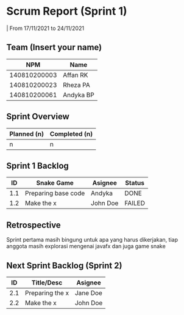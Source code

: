 # Scrum Report (Sprint 1)
| From 17/11/2021 to 24/11/2021

## Team (Insert your name)
| NPM           | Name        |
| ------------- |-------------|
| 140810200003  | Affan RK    |
| 140810200023  | Rheza PA    |
| 140810200061  | Andyka BP   |

## Sprint Overview
| Planned (n)   | Completed (n) |
| ------------- |-------------- |
| n             | n             |

## Sprint 1 Backlog

| ID  | Snake Game | Asignee | Status |
| --- | ---------- | ------- | ------ |
| 1.1 | Preparing base code | Andyka | DONE |
| 1.2 | Make the x | John Doe | FAILED |

## Retrospective 

Sprint pertama masih bingung untuk apa yang harus dikerjakan, tiap anggota masih explorasi mengenai javafx dan juga game snake

## Next Sprint Backlog (Sprint 2)
| ID  | Title/Desc | Asignee | 
| --- | ---------- | ------- | 
| 2.1 | Preparing the x | Jane Doe | 
| 2.2 | Make the x | John Doe | 